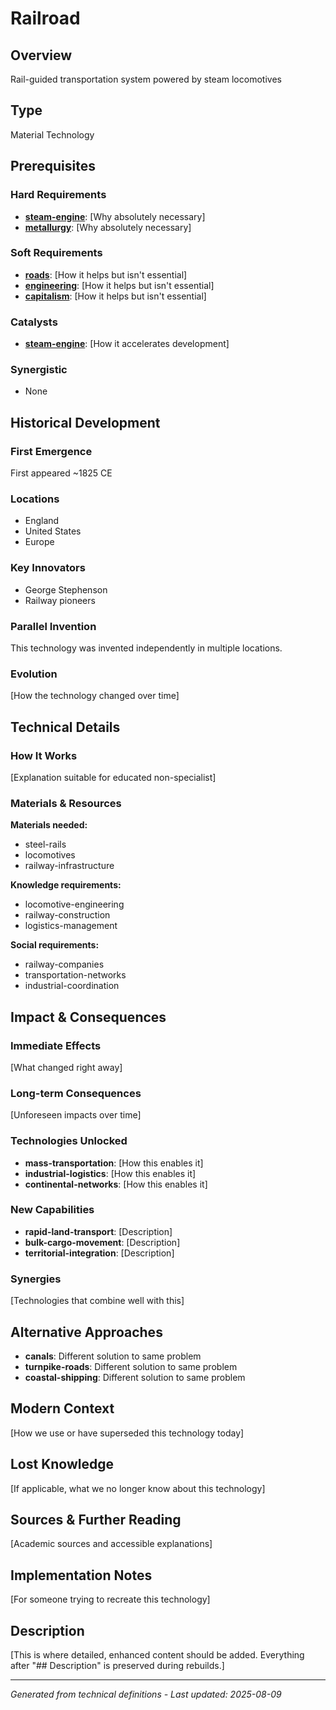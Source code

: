 # Railroad

## Overview
Rail-guided transportation system powered by steam locomotives

## Type
Material Technology

## Prerequisites

### Hard Requirements
- **[steam-engine](../steam-engine/README.md)**: [Why absolutely necessary]
- **[metallurgy](../metallurgy/README.md)**: [Why absolutely necessary]

### Soft Requirements
- **[roads](../roads/README.md)**: [How it helps but isn't essential]
- **[engineering](../engineering/README.md)**: [How it helps but isn't essential]
- **[capitalism](../capitalism/README.md)**: [How it helps but isn't essential]

### Catalysts
- **[steam-engine](../steam-engine/README.md)**: [How it accelerates development]

### Synergistic
- None

## Historical Development

### First Emergence
First appeared ~1825 CE

### Locations
- England
- United States
- Europe

### Key Innovators
- George Stephenson
- Railway pioneers

### Parallel Invention
This technology was invented independently in multiple locations.

### Evolution
[How the technology changed over time]

## Technical Details

### How It Works
[Explanation suitable for educated non-specialist]

### Materials & Resources
**Materials needed:**
- steel-rails
- locomotives
- railway-infrastructure


**Knowledge requirements:**
- locomotive-engineering
- railway-construction
- logistics-management


**Social requirements:**
- railway-companies
- transportation-networks
- industrial-coordination

## Impact & Consequences

### Immediate Effects
[What changed right away]

### Long-term Consequences
[Unforeseen impacts over time]

### Technologies Unlocked
- **mass-transportation**: [How this enables it]
- **industrial-logistics**: [How this enables it]
- **continental-networks**: [How this enables it]

### New Capabilities
- **rapid-land-transport**: [Description]
- **bulk-cargo-movement**: [Description]
- **territorial-integration**: [Description]

### Synergies
[Technologies that combine well with this]

## Alternative Approaches
- **canals**: Different solution to same problem
- **turnpike-roads**: Different solution to same problem
- **coastal-shipping**: Different solution to same problem

## Modern Context
[How we use or have superseded this technology today]

## Lost Knowledge
[If applicable, what we no longer know about this technology]

## Sources & Further Reading
[Academic sources and accessible explanations]

## Implementation Notes
[For someone trying to recreate this technology]

## Description





[This is where detailed, enhanced content should be added. Everything after "## Description" is preserved during rebuilds.]

---
*Generated from technical definitions - Last updated: 2025-08-09*
